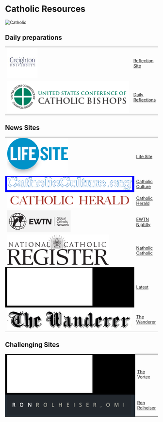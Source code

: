 # Catholic Resources

![Catholic](https://vignette.wikia.nocookie.net/to-aru-majutsu-no-index/images/5/5e/Emblem_of_the_Holy_See_usual.png/revision/latest?cb=20150503225419)

## Daily preparations

<table>
<tr><td width=450px><img src="./Creighton.jpg"></td><td><a href='http://onlineministries.creighton.edu/CollaborativeMinistry/daily.html'>Reflection Site</a></td></tr>

<tr><td><img src='./USCCB.gif'></td><td><a href='http://www.usccb.org/bible/reflections/'>Daily Reflections</a></td></tr>
</table>

## News Sites
<table>
<tr><td width=450px><img src='./lsn-logo.png'></td><td><a href='https://www.lifesitenews.com/all/today'>Life Site</a></td></tr>

<tr><td bgcolor='blue'><img src='./catholic_culture.png'></td><td><a href='https://www.catholicculture.org/news/'>Catholic Culture</a></td></tr>
<tr><td><img src='./catholic_herald.png'></td><td><a href='https://catholicherald.co.uk/section/news/'>Catholic Herald</a></td></tr>
<tr><td><img src='./ewtnLiveTelevisionLogo.jpg'></td><td><a href='https://www.ewtn.com/tv/live/ewtnnewsnightly.asp'>EWTN Nightly</a></td></tr>
<tr><td><img src='./ncregister.png'></td><td><a href='http://www.ncregister.com/'>Natholic Catholic</a></td></tr>
<tr><td bgcolor='black'><img src='churchMilitant.png'></td><td><a href='https://www.churchmilitant.com/search/latest'>Latest</a></td></tr>
<tr><td><img src='./wanderer.png'></td><td><a href='http://thewandererpress.com/'>The Wanderer</a></td></tr>
</table>


## Challenging Sites
<table>
<tr><td width=450px bgcolor='black'><img src='churchMilitant.png'></td><td><a href='https://www.churchmilitant.com/video/archive/the-vortex'>The Vortex</a></td></tr>
<tr><td bgcolor=' #242c34'><img src='./Ronrolheiser.png'></td><td><a href='http://ronrolheiser.com/archive/'>Ron Rolheiser</a></td></tr>
</table>
